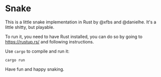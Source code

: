 # Snake

This is a little snake implementation in Rust by @xfbs and @danielhe. It's a little shitty, but playable.

To run it, you need to have Rust installed, you can do so by going to <https://rustup.rs/> and following instructions.

Use `cargo` to compile and run it:

    cargo run

Have fun and happy snaking.
